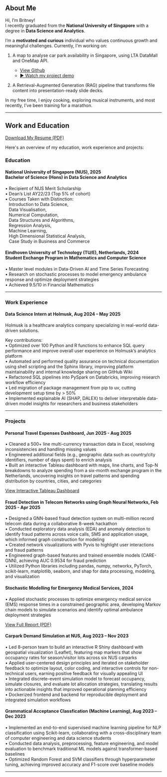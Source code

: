 <!-- Google tag (gtag.js) -->
<script async src="https://www.googletagmanager.com/gtag/js?id=G-MQFW23M7N9"></script>
<script>
  window.dataLayer = window.dataLayer || [];
  function gtag(){dataLayer.push(arguments);}
  gtag('js', new Date());

  gtag('config', 'G-MQFW23M7N9');
</script>

<!-- <nav style="margin-bottom: 2rem; text-align: left;"> -->
  <!-- <a href="/">Home</a> -->
  <!-- <a href="#resume">Resume</a>
  <a href="#projects">Projects</a> -->
<!-- </nav> -->

## About Me
Hi, I’m Britney!  
I recently graduated from the **National University of Singapore** with a degree in **Data Science and Analytics**. 

I’m a **motivated and curious** individual who values continuous growth and meaningful challenges. Currently, I'm working on: 
1. A map to analyse car park availability in Singapore, using LTA DataMall and OneMap API. 
    - <a href="https://github.com/britneysaw/sg-carpark-map" class="highlight-link">View Github</a>
    - <a href="assets/CO3211_Presentation.mp4" class="highlight-link">▶ Watch my project demo </a>


2. A Retrieval-Augmented Generation (RAG) pipeline that transforms file content into presentation-ready slide decks.

In my free time, I enjoy cooking, exploring musical instruments, and most recently, I've been training for a marathon. 

---

## Work and Education

<a href="assets/Britney_Saw_Yu_Xuan_Resume.pdf" class="button">Download My Resume (PDF)</a>

<!-- <a href="assets/Britney_Saw_Yu_Xuan_Resume.pdf" class="button" style="display:inline-block; padding: 8px 16px; background:#005f99; color:#fff; border-radius:4px; text-decoration:none;">Download My Resume (PDF)</a> -->

Here's an overview of my education, work experience and projects:

### Education
#### National University of Singapore (NUS), 2025 <br> Bachelor of Science (Hons) in Data Science and Analytics    
• Recipient of NUS Merit Scholarship  
• Dean’s List AY22/23 (Top 5% of cohort)  
• Courses Taken with Distinction:  
   Introduction to Data Science,  
   Data Visualisation,  
   Numerical Computation,    
   Data Structures and Algorithms,  
   Regression Analysis,  
   Machine Learning,  
   High Dimensional Statistical Analysis,  
   Case Study in Business and Commerce  

#### Eindhoven University of Technology (TU/E), Netherlands, 2024 <br> Student Exchange Program in Mathematics and Computer Science  
• Master level modules in Data-Driven AI and Time Series Forecasting  
• Research on stochastic processes to model emergency ambulance response and optimize deployment strategies  
• Achieved 9.5/10 in Financial Mathematics  

---

### Work Experience
#### Data Science Intern at Holmusk, Aug 2024 – May 2025
Holmusk is a healthcare analytics company specializing in real-world data-driven solutions.  

Key contributions:  
• Optimized over 100 Python and R functions to enhance SQL query performance and improve overall user experience on Holmusk’s analytics platform  
• Automated and performed quality assurance on technical documentation using shell scripting and the Sphinx library, improving platform maintainability and internal knowledge sharing on GitHub Wiki  
• Refactored SQL pipelines into PySpark on Databricks, improving research workflow efficiency  
• Led migration of package management from pip to uv, cutting development setup time by > 50%  
• Implemented explainable AI (SHAP, DALEX) to deliver interpretable data-driven model insights for researchers and business stakeholders

---

### Projects
#### Personal Travel Expenses Dashboard, Jun 2025 - Aug 2025
• Cleaned a 500+ line multi-currency transaction data in Excel, resolving inconsistencies and handling missing values  
• Engineered additional fields (e.g., geographic data such as country/city identifiers, number of days spent) to enrich analysis  
• Built an interactive Tableau dashboard with maps, line charts, and Top-N breakdowns to analyze spending from a six-month exchange program in the Netherlands, uncovering insights on travel patterns and spending distribution by countries, cities, and categories  

<a href="https://public.tableau.com/views/exchange_expenses/FinalDashboard?:language=en-US&:display_count=n&:origin=viz_share_link" 
   target="_blank" class="button">
  View Interactive Tableau Dashboard
</a>

<!-- <div class="tableauPlaceholder" style="width:100%; height:0; padding-bottom:75%; position:relative; margin-top:1rem;">
  <iframe src="https://public.tableau.com/views/exchange_expenses/FinalDashboard?:embed=y&:display_count=yes&:showVizHome=no"
          style="position:absolute; top:0; left:0; width:100%; height:100%; border:0;"
          allowfullscreen>
  </iframe>
</div> -->

#### Fraud Detection in Telecom Networks using Graph Neural Networks, Feb 2025 - Apr 2025
• Designed a GNN-based fraud detection system on multi-million record telecom data during a collaborative 8-week hackathon  
• Conducted exploratory data analysis (EDA) and anomaly detection to identify fraud patterns across voice calls, SMS and application usage, which informed graph construction for modeling  
• Created network visualizations with Pyvis to highlight user interactions and fraud patterns  
• Engineered graph-based features and trained ensemble models (CARE-GNN), achieving AUC 0.9534 for fraud prediction  
• Utilized Python libraries including pandas, numpy, networkx, PyTorch, scikit-learn, matplotlib, seaborn, and shap for data processing, modeling, and visualization  

#### Stochastic Modelling for Emergency Medical Services, 2024
• Applied stochastic processes to optimize emergency medical service (EMS) response times in a constrained geographic area, developing Markov chain models to simulate scenarios and identify optimal ambulance deployment strategies  

<a href="assets/Modelling_Stochastic.pdf" 
   target="_blank" class="button">
  View Full Report (PDF)
</a>

<!-- <div style="width:100%; height:800px; margin-top:1rem;">
  <iframe src="assets/Modelling_Stochastic.pdf" 
          style="width:100%; height:100%; border:1px solid #ccc;" 
          frameborder="0" 
          allowfullscreen>
  </iframe>
</div> -->

#### Carpark Demand Simulation at NUS, Aug 2023 – Nov 2023
• Led 8-person team to build an interactive R Shiny dashboard with geospatial visualization (Leaflet), 
featuring map markers that show occupancy rates for season/visitor lots across six NUS carparks  
• Applied user-centered design principles and iterated on stakeholder feedback to optimize layout, color coding, and interactive controls for non-technical users, earning positive feedback for visually appealing UI  
• Integrated discrete-event simulation model to forecast occupancy, simulate closures, and evaluate lot allocation strategies, translating results into actionable insights that improved operational planning efficiency  
• Dockerized frontend and backend for reproducible deployment and integrated simulation workflows  

#### Grammatical Acceptance Classfication (Machine Learning), Aug 2023 – Dec 2023
• Implemented an end-to-end supervised machine learning pipeline for NLP classification using Scikit-learn, collaborating with a cross-disciplinary team of computer engineering and data science students  
• Conducted data analysis, preprocessing, feature engineering, and model evaluation to benchmark traditional ML models against transformer-based baselines  
• Optimized Random Forest and SVM classifiers through hyperparameter tuning, achieving improved accuracy and F1-score over baseline models  

---